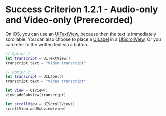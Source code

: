 # Success Criterion 1.2.1 - Audio-only and Video-only (Prerecorded)

On iOS, you can use an [UITextView](https://developer.apple.com/documentation/uikit/uitextview), because then the text is immediately scrollable. You can also choose to place a [UILabel](https://developer.apple.com/documentation/uikit/uilabel) in a [UIScrollView](https://developer.apple.com/documentation/uikit/uiscrollview). Or you can refer to the written text via a button.

```swift
// Option 1
let transcript = UITextView()
transcript.text = "Video transcript"

// Option 2
let transcript = UILabel()
transcript.text = "Video transcript"

let view = UIView()
view.addSubview(transcript)

let scrollView = UIScrollView()
scrollView.addSubview(view)
```
